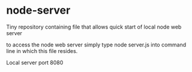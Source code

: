 # node-server
Tiny repository containing file that allows quick start of local node web server

to access the node web server simply type node server.js into command line in which this file resides.

Local server port 8080

